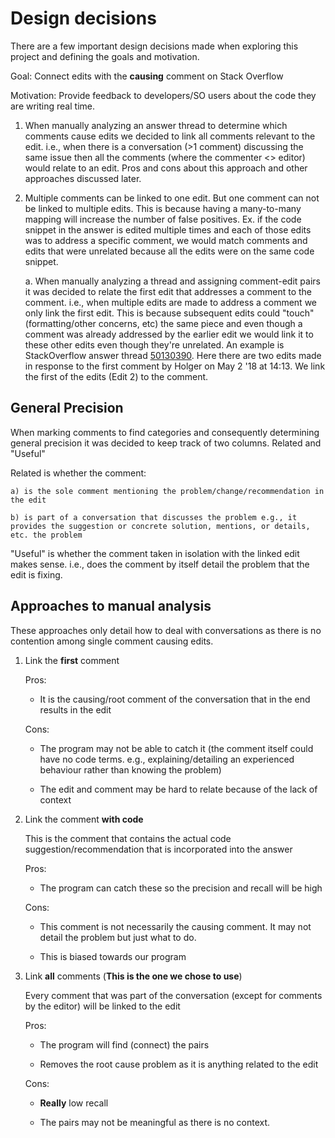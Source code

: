 # Design decisions

There are a few important design decisions made when exploring this project and defining the goals and motivation.

Goal: Connect edits with the **causing** comment on Stack Overflow 

Motivation: Provide feedback to developers/SO users about the code they are writing real time. 

1. When manually analyzing an answer thread to determine which comments cause edits we decided to link all comments relevant to the edit. i.e., when there is a conversation (>1 comment) discussing the same issue then all the comments (where the commenter <> editor) would relate to an edit. Pros and cons about this approach and other approaches discussed later.

2. Multiple comments can be linked to one edit. But one comment can not be linked to multiple edits. This is because having a many-to-many mapping will increase the number of false positives. Ex. if the code snippet in the answer is edited multiple times and each of those edits was to address a specific comment, we would match comments and edits that were unrelated because all the edits were on the same code snippet.

    a. When manually analyzing a thread and assigning comment-edit pairs it was decided to relate the first edit that addresses a comment to the comment. i.e., when multiple edits are made to address a comment we only link the first edit. This is because subsequent edits could "touch" (formatting/other concerns, etc) the same piece and even though a comment was already addressed by the earlier edit we would link it to these other edits even though they're unrelated.
An example is StackOverflow answer thread [50130390](https://stackoverflow.com/questions/50124348/sorted-stream-derived-from-infinite-stream-fails-to-iterate/50130390#50130390). Here there are two edits made in response to the first comment by Holger on May 2 '18 at 14:13. We link the first of the edits (Edit 2) to the comment.

## General Precision

When marking comments to find categories and consequently determining general precision it was decided to keep track of two columns. Related and "Useful"

Related is whether the comment: 

    a) is the sole comment mentioning the problem/change/recommendation in the edit

    b) is part of a conversation that discusses the problem e.g., it provides the suggestion or concrete solution, mentions, or details, etc. the problem

"Useful" is whether the comment taken in isolation with the linked edit makes sense. i.e., does the comment by itself detail the problem that the edit is fixing.

## Approaches to manual analysis

These approaches only detail how to deal with conversations as there is no contention among single comment causing edits.

1. Link the **first** comment 

    Pros:

    * It is the causing/root comment of the conversation that in the end results in the edit

    Cons:

    * The program may not be able to catch it (the comment itself could have no code terms. e.g., explaining/detailing an experienced behaviour rather than knowing the problem)

    * The edit and comment may be hard to relate because of the lack of context

2. Link the comment **with code** 

    This is the comment that contains the actual code suggestion/recommendation that is incorporated into the answer

    Pros:
    
    * The program can catch these so the precision and recall will be high

    Cons:

    * This comment is not necessarily the causing comment. It may not detail the problem but just what to do.

    * This is biased towards our program 

3. Link **all** comments (**This is the one we chose to use**)

    Every comment that was part of the conversation (except for comments by the editor) will be linked to the edit

    Pros:
 
    * The program will find (connect) the pairs

    * Removes the root cause problem as it is anything related to the edit

    Cons: 

    * **Really** low recall

    * The pairs may not be meaningful as there is no context.